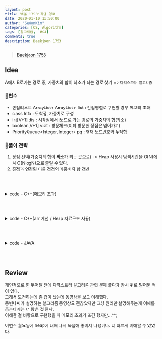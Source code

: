 ```yaml
---
layout: post
title: 백준 1753:최단 경로
date: 2020-01-10 11:50:00
author: "SeWonKim"
categories: [CS, Algorithm]
tags: [알고리즘,  BOJ]
comments: true
description: Baekjoon 1753
---
```



> [Baekjoon 1753](https://www.acmicpc.net/problem/1753)

## Idea

A에서 B로가는 경로 중, 가중치의 합이 최소가 되는 경로 찾기 => `다익스트라 알고리즘`

### 🥚변수

- 인접리스트 ArrayList< ArrayList<Info> > list : 인접행렬로 구현할 경우 메모리 초과
- class Info : 도착점, 가중치로 구성
- int[V+1] dis : 시작점에서 i노드로 가는 경로의 가중치의 합(최소) 
- boolean[V+1] visit : 방문체크(이미 방문한 정점은 넘어가기)
- PriorityQueue<Integer, Integer> pq : 현재 노드번호와 누적합 
   
### 🍳풀이 전략

1. 정점 선택(가중치의 합이 **최소**가 되는 곳으로) -> Heap 사용시 탐색시간을 O(N)에서 O(NlogN)으로 줄일 수 있다.
2. 정점과 연결된 다른 정점의 가중치의 합 갱신

&nbsp;  
&nbsp;

<details>
<summary>code - C++(메모리 초과)</summary>
<div markdown="1">

```cpp
#include <iostream>
#include <vector>
#include <queue>
 
using namespace std;

int main(int argc, char** argv) {
	// V: 정점의 갯수
	// E: 간선의 갯수 
	int V, E;
	scanf("%d %d", &V, &E);
	
	// K: 시작 정점 번호 
	int K;
	scanf("%d", &K);
	
	vector< vector<int> > list(V+1, vector<int> (V+1, 0));
	for(int i=0; i<E; i++){
		int start, end, w;
		scanf("%d %d %d", &start, &end, &w);
		list[start][end] = w;
	}
	
	vector<int> dist(V+1, 0); 
	vector<bool> check(V+1, false); 
	queue<int> q;
	q.push(K);
	while(!q.empty()){
		int now = q.front();
		check[now] = true;
		q.pop();
				
		for(int i=1; i<=V; i++){
			// 간선이 존재 & 아직 방문 안한 곳 
			if(list[now][i] != 0 && !check[i]){
				if(dist[i] == 0){
					dist[i] = dist[now] + list[now][i];
				}
				else if(dist[i] > dist[now] + list[now][i]){
					dist[i] = dist[now] + list[now][i];
				}
			}
		}
		
		// 현재 위치에서 갈 수 있는 정점 중 제일 짧은 곳에 있는 곳으로 이동
		int mindist = 100000;
		int index = 0;
		for(int i=1; i<=V; i++){
			if(!check[i] && dist[i] != 0){
				if(dist[i] < mindist){
					mindist = dist[i];
					index = i;
				}
			}
		} 
		
		if(index != 0){
			q.push(index);
		}
	}
	
	for(int i=1; i<=V; i++){
		if(i==K){
			printf("0\n");
			continue;
		}
		
		if(dist[i] == 0){
			printf("INF\n");
		}
		else{
			printf("%d\n", dist[i]);
		}
	}
	
	return 0;
}
```
정점의 갯수 최대 20,000개이다. 이 때 list[20001][20001] = 약 4억 byte = 약 3,200 MB     
메모리 제한이 256 MB이기 때문에 당연히 메모리 초과가 일어난다....

이 때 시간 복잡도도 O(N^2)이기 때문에 개선해야 할 것 같다.


</div>
</details>

&nbsp;  
&nbsp;


<details>
<summary>code - C++(arr 개선 / Heap 자료구조 사용)</summary>
<div markdown="1">

```cpp
// 현재 위치에서 갈 수 있는 정점 중 제일 짧은 곳에 있는 곳으로 이동
		int mindist = 100000;
		int index = 0;
		for(int i=1; i<=V; i++){
			if(!check[i] && dist[i] != 0){
				if(dist[i] < mindist){
					mindist = dist[i];
					index = i;
				}
			}
		} 
```
우선순위 큐(Min heap)를 사용하면 `첫번째 코드에서 다음 장소로 이동할 때`의 부분을 생략할 수 있다.

```cpp
#include <iostream>
#include <vector>
#include <queue>
 
using namespace std;

int main(int argc, char** argv) {
	// V: 정점의 갯수
	// E: 간선의 갯수 
	int V, E;
	scanf("%d %d", &V, &E);
	
	// K: 시작 정점 번호 
	int K;
	scanf("%d", &K);
	
	vector< pair<int, int> > list[V+1];
	for(int i=0; i<E; i++){
		int start, end, w;
		scanf("%d %d %d", &start, &end, &w);
		list[start].push_back(make_pair(end, w));
	}
	
	vector<int> dist(V+1, 0); 
	
	// 우선순위 큐 (heap) : weight, 시작점 정보가 들어있다. 
	priority_queue< pair<int,int>,vector<pair<int,int> >,greater<pair<int,int> > > pq;
	pq.push(make_pair(0, K));
	while(!pq.empty()){
		int now = pq.top().second;
		int weight = pq.top().first;
		pq.pop();
				 
		if(dist[now] != 0 && dist[now] < weight){
			continue;	
		}
		
		// 간선이 존재		
		for(int i=0; i<list[now].size(); i++){
			int next = list[now][i].first;
			int nw = list[now][i].second;
			
			if(dist[next] == 0){
				dist[next] = dist[now] + nw;
				pq.push(make_pair(dist[next], next));
			}	
			else if(dist[next] > dist[now] + nw){
				dist[next] = dist[now] + nw;
				pq.push(make_pair(dist[next], next));
			}
		}
	}
	
	for(int i=1; i<=V; i++){
		if(i==K){
			printf("0\n");
			continue;
		}
		
		if(dist[i] == 0){
			printf("INF\n");
		}
		else{
			printf("%d\n", dist[i]);
		}
	}
	
	return 0;
}
```

아래 블로그에서 다익스트라 알고리즘 설명을 보고 왜 우선순위 큐를 써야하는지 이해할 수 있었다.

참고 문서: [왜 우선순위 큐를 써야하나?](https://wondy1128.tistory.com/95)

</div>
</details>

&nbsp;  
&nbsp;

<details>
<summary>code - JAVA</summary>
<div markdown="1">

```java
import java.io.BufferedReader;
import java.io.InputStreamReader;
import java.util.*;

public class Main {

    private static class Info {
        int node;   // 도착정점
        int weight; // 가중치

        public Info(int node, int weight) {
            this.node = node;
            this.weight = weight;
        }
    }

    private static class Current implements Comparable<Current> {
        int node;
        int sum;    // 현재 노드까지의 가중치의 합

        public Current(int node, int sum) {
            this.node = node;
            this.sum = sum;
        }

        @Override
        public int compareTo(Current o) {
            return o.sum - sum;
        }
    }

    public static void main(String[] args) throws Exception {
        BufferedReader br = new BufferedReader(new InputStreamReader(System.in));
        StringTokenizer st = new StringTokenizer(br.readLine(), " ");
        int V = Integer.parseInt(st.nextToken());    // 정점개수
        int E = Integer.parseInt(st.nextToken());    // 간선개수
        int K = Integer.parseInt(br.readLine());    // 시작정점
        ArrayList<ArrayList<Info>> list = new ArrayList<>();    // 인접리스트
        int[] dis = new int[V + 1];   // K에서 i노드로 가는 경로의 가중치의 합(최소)
        boolean[] visit = new boolean[V + 1]; // 방문체크

        for (int i = 0; i <= V; i++) {
            list.add(new ArrayList<>());
        }

        // 인접리스트 입력받기
        for (int i = 0; i < E; i++) {
            st = new StringTokenizer(br.readLine(), " ");
            int start = Integer.parseInt(st.nextToken());
            int end = Integer.parseInt(st.nextToken());
            int weight = Integer.parseInt(st.nextToken());
            list.get(start).add(new Info(end, weight));
        }

        // 초기화
        Arrays.fill(dis, Integer.MAX_VALUE);
        dis[K] = 0;

        PriorityQueue<Current> pq = new PriorityQueue<>(Collections.reverseOrder());    // min heap
        pq.offer(new Current(K, 0));

        while (!pq.isEmpty()) {
            Current current = pq.poll();
            if (visit[current.node]) {
                continue;
            }
            visit[current.node] = true;

            // 선택된 정점과 연결된 다른 정점 탐색
            for (int i = 0; i < list.get(current.node).size(); i++) {
                int node = list.get(current.node).get(i).node;
                int weigth = list.get(current.node).get(i).weight;

                // dis 값 갱신
                if (dis[node] > current.sum + weigth) {
                    dis[node] = current.sum + weigth;
                    pq.offer(new Current(node, dis[node]));
                }
            }
        }

        // output
        for (int i = 1; i <= V; i++) {
            if (dis[i] == Integer.MAX_VALUE) {
                System.out.println("INF");
            } else {
                System.out.println(dis[i]);
            }
        }
    }
}
```

</div>
</details>

&nbsp;  
&nbsp;
## Review

개인적으로 한 두어달 전에 다익스트라 알고리즘 관련 문제 풀다가 잠시 뒤로 밀어둔 적이 있다.     
그래서 도전하는데 좀 겁이 났는데 [동영상](https://www.youtube.com/watch?v=tZu4x5825LI)을 보고 이해했다.    
동빈나씨가 설명하는 알고리즘 동영상도 괜찮았지만 그냥 원리만 설명해주는게 이해를 돕는데에는 더 좋은 것 같다.     
이해한 걸 바탕으로 구현했을 때 메모리 초과가 뜨긴 했지만...^^;

이번주 월요일에 heap에 대해 다시 복습해 놓아서 다행이다. 더 빠르게 이해할 수 있었다.
